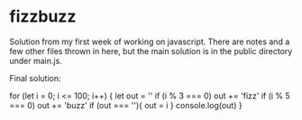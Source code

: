 # fizzbuzz
Solution from my first week of working on javascript.  There are notes and a few other files thrown in here, but the main solution is in the public directory under main.js.

Final solution: 

for (let i = 0; i <= 100; i++) {
  let out = ''
  if (i % 3 === 0) out += 'fizz'
  if (i % 5 === 0) out += 'buzz'
  if (out === ''){
    out = i
  }
  console.log(out)
}
